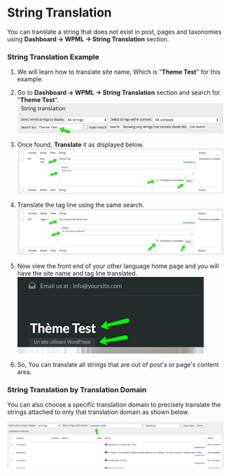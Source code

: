 # String Translation

You can translate a string that does not exist in post, pages and taxonomies using **Dashboard → WPML → String Translation** section.

### String Translation Example

1. We will learn how to translate site name, Which is "**Theme Test**" for this example.

2. Go to **Dashboard → WPML → String Translation** section and search for "**Theme Test**". 
![RealHomes Documentation](images/wpml/string-translation-1.png)

3. Once found, **Translate** it as displayed below. 
![RealHomes Documentation](images/wpml/string-translation-2.png)

4. Translate the tag line using the same search. 
![RealHomes Documentation](images/wpml/string-translation-3.png)

5. Now view the front end of your other language home page and you will have the site name and tag line translated.
<br>![RealHomes Documentation](images/wpml/string-translation-4.png)

6. So, You can translate all strings that are out of post's or page's content area.

### String Translation by Translation Domain

You can also choose a specific translation domain to precisely translate the strings attached to only that translation domain as shown below.

![RealHomes Documentation](images/wpml/translate-strings-by-domain.png)